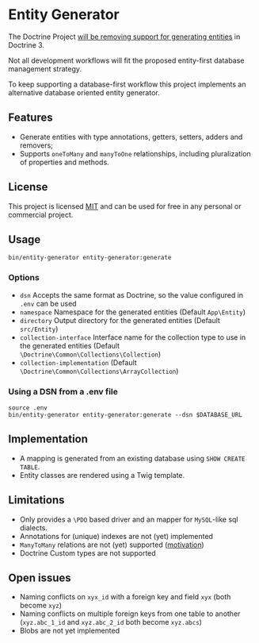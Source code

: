 # Entity Generator

The Doctrine Project [will be removing support for generating entities](https://github.com/symfony/symfony-docs/issues/8893) in Doctrine 3.

Not all development workflows will fit the proposed entity-first database management strategy.

To keep supporting a database-first workflow this project implements an alternative database oriented entity generator. 

## Features
- Generate entities with type annotations, getters, setters, adders and removers;
- Supports `oneToMany` and `manyToOne` relationships, including pluralization of properties and methods.

## License
This project is licensed [MIT](https://choosealicense.com/licenses/mit/) and can be used for free in any personal or commercial project.

## Usage
```shell script
bin/entity-generator entity-generator:generate
```

### Options
- `dsn` Accepts the same format as Doctrine, so the value configured in `.env` can be used
- `namespace` Namespace for the generated entities (Default `App\Entity`)
- `directory` Output directory for the generated entities (Default `src/Entity`)
- `collection-interface` Interface name for the collection type to use in the generated entities (Default `\Doctrine\Common\Collections\Collection`)
- `collection-implementation` (Default `\Doctrine\Common\Collections\ArrayCollection`)

### Using a DSN from a .env file 
```shell script
source .env
bin/entity-generator entity-generator:generate --dsn $DATABASE_URL
```

## Implementation
- A mapping is generated from an existing database using `SHOW CREATE TABLE`.
- Entity classes are rendered using a Twig template.

## Limitations
- Only provides a `\PDO` based driver and an mapper for `MySQL`-like sql dialects. 
- Annotations for (unique) indexes are not (yet) implemented
- `ManyToMany` relations are not (yet) supported ([motivation](https://stackoverflow.com/questions/18655286/doctrine-2-how-to-handle-join-tables-with-extra-columns))
- Doctrine Custom types are not supported

## Open issues
- Naming conflicts on `xyx_id` with a foreign key and field `xyx` (both become `xyz`)
- Naming conflicts on multiple foreign keys from one table to another (`xyz.abc_1_id` and `xyz.abc_2_id` both become `xyz.abcs`) 
- Blobs are not yet implemented
